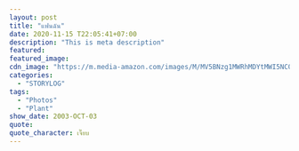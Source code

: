 ```yaml
---
layout: post
title: "แฟนฉัน"
date: 2020-11-15 T22:05:41+07:00
description: "This is meta description"
featured:
featured_image:
cdn_image: "https://m.media-amazon.com/images/M/MV5BNzg1MWRhMDYtMWI5NC00ZmE4LTg2MjYtNWE2ZTY0YzI1MzI0XkEyXkFqcGdeQXVyMzM4MjM0Nzg@._V1_.jpg"
categories:
  - "STORYLOG"
tags:
  - "Photos"
  - "Plant"
show_date: 2003-OCT-03
quote: 
quote_character: เจี๊ยบ
---
```

